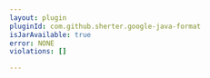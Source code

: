 ```yaml
---
layout: plugin
pluginId: com.github.sherter.google-java-format
isJarAvailable: true
error: NONE
violations: []

---
```

